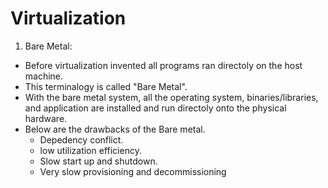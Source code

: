 # Virtualization

1. Bare Metal:

  * Before virtualization invented all programs ran directoly on the host machine.
  * This terminalogy is called "Bare Metal".
  * With the bare metal system, all the operating system, binaries/libraries, and application are installed and run 
    directoly onto the physical hardware.
  * Below are the drawbacks of the Bare metal.
    * Depedency conflict.
    * low utilization efficiency.
    * Slow start up and shutdown.
    * Very slow provisioning and decommissioning
